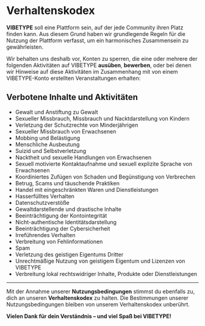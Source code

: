 # Verhaltenskodex

**VIBETYPE** soll eine Plattform sein, auf der jede Community ihren Platz finden kann.
Aus diesem Grund haben wir grundlegende Regeln für die Nutzung der Plattform verfasst, um ein harmonisches Zusammensein zu gewährleisten.

Wir behalten uns deshalb vor, Konten zu sperren, die eine oder mehrere der folgenden Aktivitäten auf VIBETYPE **ausüben**, **bewerben**, oder bei denen wir Hinweise auf diese Aktivitäten im Zusammenhang mit von einem VIBETYPE-Konto erstellten Veranstaltungen erhalten:

## Verbotene Inhalte und Aktivitäten

- Gewalt und Anstiftung zu Gewalt
- Sexueller Missbrauch, Missbrauch und Nacktdarstellung von Kindern
- Verletzung der Schutzrechte von Minderjährigen
- Sexueller Missbrauch von Erwachsenen
- Mobbing und Belästigung
- Menschliche Ausbeutung
- Suizid und Selbstverletzung
- Nacktheit und sexuelle Handlungen von Erwachsenen
- Sexuell motivierte Kontaktaufnahme und sexuell explizite Sprache von Erwachsenen
- Koordiniertes Zufügen von Schaden und Begünstigung von Verbrechen
- Betrug, Scams und täuschende Praktiken
- Handel mit eingeschränkten Waren und Dienstleistungen
- Hasserfülltes Verhalten
- Datenschutzverstöße
- Gewaltdarstellende und drastische Inhalte
- Beeinträchtigung der Kontointegrität
- Nicht-authentische Identitätsdarstellung
- Beeinträchtigung der Cybersicherheit
- Irreführendes Verhalten
- Verbreitung von Fehlinformationen
- Spam
- Verletzung des geistigen Eigentums Dritter
- Unrechtmäßige Nutzung von geistigem Eigentum und Lizenzen von VIBETYPE
- Verbreitung lokal rechtswidriger Inhalte, Produkte oder Dienstleistungen

---

Mit der Annahme unserer **Nutzungsbedingungen** stimmst du ebenfalls zu, dich an unseren **Verhaltenskodex** zu halten.
Die Bestimmungen unserer Nutzungsbedingungen bleiben von unserem Verhaltenskodex unberührt.

**Vielen Dank für dein Verständnis – und viel Spaß bei VIBETYPE!**
